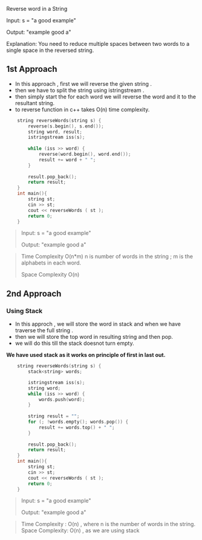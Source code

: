 Reverse word in a String

Input: s = "a good example"

Output: "example good a"

Explanation: You need to reduce multiple spaces between two words to a single space in the reversed string.

## 1st Approach 

- In this approach , first we will reverse the given string .
- then we have to split the string using istringstream .
- then simply start the for each word we will reverse the word and it to the resultant string.
- to reverse function in c++ takes O(n) time complexity.

``` c++
    string reverseWords(string s) {
        reverse(s.begin(), s.end());
        string word, result;
        istringstream iss(s);
		
        while (iss >> word) {
            reverse(word.begin(), word.end());
            result += word + " ";
        }
        
        result.pop_back();
        return result;
    }
    int main(){
        string st;
        cin >> st;
        cout << reverseWords ( st );
        return 0;
    }
```
>Input: s = "a good example"
>
>Output: "example good a"

> Time Complexity O(n*m) n is number of words in the string ; m is the alphabets in each word.
>
>Space Complexity O(n)

## 2nd Approach

### Using Stack

- In this approch , we will store the word in stack and when we have traverse the full string .
- then we will store the top word in resulting string and then pop.
- we will do this till the stack doesnot turn empty.

**We have used stack as it works on principle of first in last out.** 
``` c++
    string reverseWords(string s) {
        stack<string> words;

        istringstream iss(s);
        string word;
        while (iss >> word) {
            words.push(word);
        }
        
        string result = "";
        for (; !words.empty(); words.pop()) {
            result += words.top() + " ";
        }
        
        result.pop_back();
        return result;
    }
    int main(){
        string st;
        cin >> st;
        cout << reverseWords ( st );
        return 0;
    }
```
>Input: s = "a good example"
>
>Output: "example good a"

>Time Complexity : O(n) , where n is the number of words in the string.
>Space Complexity: O(n) , as we are using stack 


